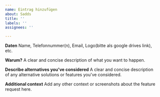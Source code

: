 ```yaml
---
name: Eintrag hinzufügen
about: Sadds
title: ''
labels: ''
assignees: ''

---
```


**Daten**
Name, Telefonnummer(n), Email, Logo(bitte als google drives link), etc.

**Warum?**
A clear and concise description of what you want to happen.

**Describe alternatives you've considered**
A clear and concise description of any alternative solutions or features you've considered.

**Additional context**
Add any other context or screenshots about the feature request here.
